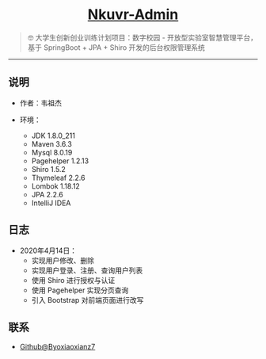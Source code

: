 <h1 align="center"><a href="https://github.com/byojiaoxianz7/Nkuvr-Admin" target="_blank">Nkuvr-Admin</a></h1>

> :nerd_face: 大学生创新创业训练计划项目：数字校园 - 开放型实验室智慧管理平台，基于 SpringBoot + JPA + Shiro 开发的后台权限管理系统

------------------------------

## 说明

- 作者：韦祖杰

- 环境：

    - JDK        1.8.0_211
    - Maven      3.6.3
    - Mysql      8.0.19
    - Pagehelper 1.2.13
    - Shiro      1.5.2
    - Thymeleaf  2.2.6
    - Lombok     1.18.12
    - JPA        2.2.6
    - IntelliJ IDEA
        

## 日志

- 2020年4月14日：
    - 实现用户修改、删除
    - 实现用户登录、注册、查询用户列表
    - 使用 Shiro 进行授权与认证
    - 使用 Pagehelper 实现分页查询
    - 引入 Bootstrap 对前端页面进行改写
    

## 联系

- [Github@Byoxiaoxianz7](https://github.com/byojiaoxianz7)
    
